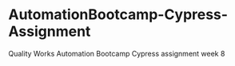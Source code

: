 # AutomationBootcamp-Cypress-Assignment
Quality Works Automation Bootcamp Cypress assignment week 8
